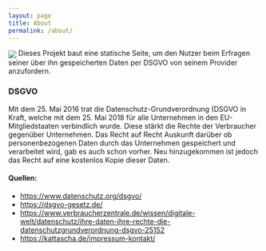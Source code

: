```yaml
---
layout: page
title: About
permalink: /about/
---
```


<img align="center" src="../images/logo/githup-logo.png">
Dieses Projekt baut eine statische Seite, um den Nutzer beim Erfragen seiner über ihn gespeicherten Daten per DSGVO von seinem Provider anzufordern.

### DSGVO

Mit dem 25. Mai 2016 trat die Datenschutz-Grundverordnung (DSGVO in Kraft, welche mit dem 25. Mai 2018 für alle Unternehmen in den EU-Mitgliedstaaten verbindlich wurde. Diese stärkt die Rechte der Verbraucher gegenüber Unternehmen. Das Recht auf Recht Auskunft darüber ob personenbezogenen Daten durch das Unternehmen gespeichert und verarbeitet wird, gab es auch schon vorher. Neu hinzugekommen ist jedoch das Recht auf eine kostenlos Kopie dieser Daten.

#### Quellen:

* https://www.datenschutz.org/dsgvo/
* https://dsgvo-gesetz.de/
* https://www.verbraucherzentrale.de/wissen/digitale-welt/datenschutz/ihre-daten-ihre-rechte-die-datenschutzgrundverordnung-dsgvo-25152
* https://kattascha.de/impressum-kontakt/


